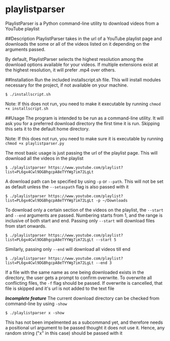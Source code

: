 # playlistparser
PlaylistParser is a Python command-line utility to download videos from a YouTube playlist 

##Description
PlaylistParser takes in the url of a YouTube playlist page and downloads the some or all of the videos listed on it depending on the arguments passed.

By default, PlaylistParser selects the highest resolution among the download options available for your videos. If multiple extensions exist at the highest resolution, it will prefer .mp4 over others.

##Installation
Run the included installscript.sh file. This will install modules necessary for the project, if not available on your machine.
```
$ ./installscript.sh
```
Note: If this does not run, you need to make it executable by running `chmod +x installscript.sh`

##Usage
The program is intended to be run as a command-line utility. It will ask you for a preferred download directory the first time it is run. Skipping this sets it to the default home directory.

Note: If this does not run, you need to make sure it is executable by running `chmod +x playlistparser.py`

The most basic usage is just passing the url of the playlist page. This will download all the videos in the playlist
```
$ ./playlistparser https://www.youtube.com/playlist?list=PL6gx4Cwl9DGBhgcpA8eTYYWg7im72LgLt
```

A download path can be specified by using `-p` or `--path`. This will not be set as default unless the `--setaspath` flag is also passed with it
```
$ ./playlistparser https://www.youtube.com/playlist?list=PL6gx4Cwl9DGBhgcpA8eTYYWg7im72LgLt -p ~/Downloads
```
To download only a certain section of the videos on the playlist, the `--start` and `--end` arguments are passed. Numbering starts from 1, and the range is inclusive of both start and end.
Passing only `--start` will download files from start onwards.
```
$ ./playlistparser https://www.youtube.com/playlist?list=PL6gx4Cwl9DGBhgcpA8eTYYWg7im72LgLt --start 5
```
Similarly, passing only `--end` will download all videos till end
```
$ ./playlistparser https://www.youtube.com/playlist?list=PL6gx4Cwl9DGBhgcpA8eTYYWg7im72LgLt --end 3
```

If a file with the same name as one being downloaded exists in the directory, the user gets a prompt to confirm overwrite. To overwrite all conflicting files, the `-f` flag should be passed. If overwrite is cancelled, that file is skipped and it's url is not added to the text file

**_Incomplete feature_** The current download directory can be checked from command-line by using `-show`
```
$ ./playlistparser x -show
```
This has not been impelmented as a subcommand yet, and therefore needs a positional url argument to be passed thought it does not use it. Hence, any random string ("x" in this case) should be passed with it
